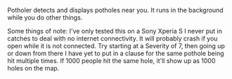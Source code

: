 Potholer detects and displays potholes near you. It runs in the background while you do other things. 

Some things of note:
I've only tested this on a Sony Xperia S
I never put in catches to deal with no internet connectivity. It will probably crash if you open while it is not connected.
Try starting at a Severity of 7, then going up or down from there
I have yet to put in a clause for the same pothole being hit multiple times. If 1000 people hit the same hole, it'll show up as 1000 holes on the map.

